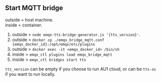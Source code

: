 ## Start MQTT bridge

outside = host machine.  
inside = container.

1. outside > `node emqx-tts-bridge-generator.js '{tts_version}'`.
2. outside > `docker cp ./emqx_bridge_mqtt.conf {emqx_docker_id}:/opt/emqx/etc/plugins`
3. outside > `docker exec -it <emqx_docker_id> /bin/sh`
4. inside > `emqx_ctl plugins load emqx_bridge_mqtt`
5. inside > `emqx_ctl bridges start tts`  

`tts_version` can be empty if you choose to run AU1 cloud, or can be `tts-os` if you want to run locally.
